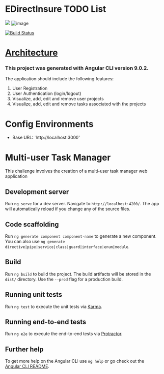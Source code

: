 # EDirectInsure TODO List

![](https://res.cloudinary.com/doiz6iue3/image/upload/v1583865095/edirect_kqnwdj.svg) ![image](https://res.cloudinary.com/doiz6iue3/image/upload/v1583865983/angular_dgxs59.png)

[![Build Status](https://travis-ci.org/joemccann/dillinger.svg?branch=master)](https://travis-ci.org/joemccann/dillinger)

# [Architecture](https://drive.google.com/file/d/1osDHl3E9FPtqR4rdQTK0afOEIAPKMg7u/view?usp=sharing)

### This project was generated with Angular CLI version 9.0.2.
The application should include the following features:
1. User Registration
2. User Authentication (login/logout)
3. Visualize, add, edit and remove user projects
4. Visualize, add, edit and remove tasks associated with the projects

# Config Environments
* Base URL: 'http://localhost:3000'

# Multi-user Task Manager
This challenge involves the creation of a multi-user task manager web application

## Development server

Run `ng serve` for a dev server. Navigate to `http://localhost:4200/`. The app will automatically reload if you change any of the source files.

## Code scaffolding

Run `ng generate component component-name` to generate a new component. You can also use `ng generate directive|pipe|service|class|guard|interface|enum|module`.

## Build

Run `ng build` to build the project. The build artifacts will be stored in the `dist/` directory. Use the `--prod` flag for a production build.

## Running unit tests

Run `ng test` to execute the unit tests via [Karma](https://karma-runner.github.io).

## Running end-to-end tests

Run `ng e2e` to execute the end-to-end tests via [Protractor](http://www.protractortest.org/).

## Further help

To get more help on the Angular CLI use `ng help` or go check out the [Angular CLI README](https://github.com/angular/angular-cli/blob/master/README.md).

